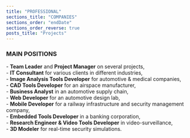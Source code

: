 ```yaml
---
title: "PROFESSIONAL"
sections_title: "COMPANIES"
sections_order: "endDate"
sections_order_reverse: true
posts_title: "Projects"
---
```


<h3>MAIN POSITIONS</h3>
- <b>Team Leader</b> and <b>Project Manager</b> on several projects,<br>
- <b>IT Consultant</b> for various clients in different industries,<br>
- <b>Image Analysis Tools Developer</b> for automotive & medical companies,<br>
- <b>CAD Tools Developer</b> for an airspace manufacturer,<br>
- <b>Business Analyst</b> in an automotive supply chain,<br>
- <b>Web Developer</b> for an automotive design lab,<br>
- <b>Mobile Developer</b> for a railway infrastructure and security management company,<br>
- <b>Embedded Tools Developer</b> in a banking corporation,<br>
- <b>Research Engineer & Video Tools Developer</b> in video-surveillance,<br>
- <b>3D Modeler</b> for real-time security simulations.<br>
<br>
